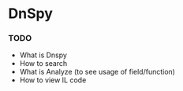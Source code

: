 ﻿# DnSpy

### TODO
- What is Dnspy
- How to search
- What is Analyze (to see usage of field/function)
- How to view IL code